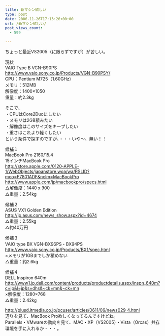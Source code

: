 ```yaml
---
title: 新マシン欲しい
type: post
date: 2006-11-26T17:13:26+00:00
url: /新マシン欲しい/
post_views_count:
  - 599

---
```

ちょっと最近VS2005（に限らずですが）が苦しい。 

現状  
VAIO Type B VGN-B90PS  
<http://www.vaio.sony.co.jp/Products/VGN-B90PSY/>  
CPU：Pentium M725（1.60GHz）  
メモリ：512MB  
解像度：1400&#215;1050  
重量：約2.3kg 

そこで、  
・CPUはCore2Duoにしたい  
・メモリは2GB積みたい  
・解像度はこのサイズをキープしたい  
・重さはこれより軽くしたい  
という条件で探すのですが、・・・いや～、無い！！ 

候補１  
MacBook Pro 2160/15.4  
15インチMacBook Pro  
<http://store.apple.com/0120-APPLE-1/WebObjects/japanstore.woa/wa/RSLID?mco=F7801ADF&nclm=MacBookPro>  
<http://www.apple.com/jp/macbookpro/specs.html>  
△解像度：1440 x 900  
△重量：2.54kg 

候補２  
ASUS VX1 Golden Edition  
<http://jp.asus.com/news_show.aspx?id=4674>  
△重量：2.55kg  
△約40万円 

候補３  
VAIO type BX VGN-BX96PS・BX94PS  
<http://www.vaio.sony.co.jp/Products/BX1/spec.html>  
×メモリが1GBまでしか積めない  
△重量：約2.6kg 

候補４  
DELL Inspiron 640m  
<http://www1.jp.dell.com/content/products/productdetails.aspx/inspn_640m?c=jp&l=jp&s=dhs&~ck=mn&~ck=mn>  
×解像度：1280×768  
△重量：2.42kg 

<http://plusd.itmedia.co.jp/pcuser/articles/0611/06/news029_4.html>  
辺りを見て、MacBook Pro欲しくなってるんですけどね。  
Parallels・VMwareの動向を見て、MAC・XP（VS2005）・Vista（Orcas）共存環境を手に入れるか・・・。